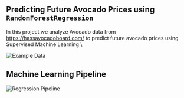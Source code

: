 ## Predicting Future Avocado Prices using `RandomForestRegression`

In this project we analyze Avocado data from https://hassavocadoboard.com/ to predict future avocado prices using Supervised Machine Learning \

![Example Data](https://github.com/Oscar-Yik/Grid-Thing/blob/main/assets/Example_Data.png)

## Machine Learning Pipeline

![Regression Pipeline](https://github.com/Oscar-Yik/Grid-Thing/blob/main/assets/Regression_Pipeline.png)